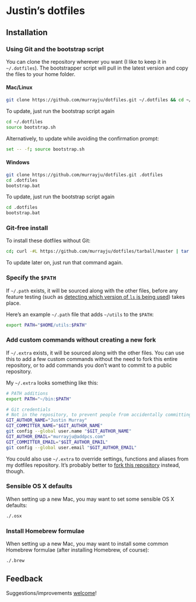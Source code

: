 # Justin’s dotfiles

## Installation

### Using Git and the bootstrap script

You can clone the repository wherever you want (I like to keep it in `~/.dotfiles`). The bootstrapper script will pull in the latest version and copy the files to your home folder.

#### Mac/Linux

```bash
git clone https://github.com/murrayju/dotfiles.git ~/.dotfiles && cd ~/.dotfiles && source bootstrap.sh
```

To update, just run the bootstrap script again

```bash
cd ~/.dotfiles
source bootstrap.sh
```

Alternatively, to update while avoiding the confirmation prompt:

```bash
set -- -f; source bootstrap.sh
```

#### Windows

```bash
git clone https://github.com/murrayju/dotfiles.git .dotfiles
cd .dotfiles
bootstrap.bat
```

To update, just run the bootstrap script again

```bash
cd .dotfiles
bootstrap.bat
```

### Git-free install

To install these dotfiles without Git:

```bash
cd; curl -#L https://github.com/murrayju/dotfiles/tarball/master | tar -xzv --strip-components 1 --exclude={README.md,bootstrap.sh}
```

To update later on, just run that command again.

### Specify the `$PATH`

If `~/.path` exists, it will be sourced along with the other files, before any feature testing (such as [detecting which version of `ls` is being used](https://github.com/murrayju/dotfiles/blob/aff769fd75225d8f2e481185a71d5e05b76002dc/.aliases#L21-26)) takes place.

Here’s an example `~/.path` file that adds `~/utils` to the `$PATH`:

```bash
export PATH="$HOME/utils:$PATH"
```

### Add custom commands without creating a new fork

If `~/.extra` exists, it will be sourced along with the other files. You can use this to add a few custom commands without the need to fork this entire repository, or to add commands you don’t want to commit to a public repository.

My `~/.extra` looks something like this:

```bash
# PATH additions
export PATH="~/bin:$PATH"

# Git credentials
# Not in the repository, to prevent people from accidentally committing under my name
GIT_AUTHOR_NAME="Justin Murray"
GIT_COMMITTER_NAME="$GIT_AUTHOR_NAME"
git config --global user.name "$GIT_AUTHOR_NAME"
GIT_AUTHOR_EMAIL="murrayju@addpcs.com"
GIT_COMMITTER_EMAIL="$GIT_AUTHOR_EMAIL"
git config --global user.email "$GIT_AUTHOR_EMAIL"
```

You could also use `~/.extra` to override settings, functions and aliases from my dotfiles repository. It’s probably better to [fork this repository](https://github.com/murrayju/dotfiles/fork_select) instead, though.

### Sensible OS X defaults

When setting up a new Mac, you may want to set some sensible OS X defaults:

```bash
./.osx
```

### Install Homebrew formulae

When setting up a new Mac, you may want to install some common Homebrew formulae (after installing Homebrew, of course):

```bash
./.brew
```

## Feedback

Suggestions/improvements
[welcome](https://github.com/murrayju/dotfiles/issues)!
